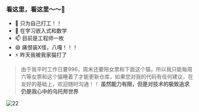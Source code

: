 ###  看这里，看这里～～👋

- 🔭 只为自己打工！！
- 🌱 在学习嵌入式和数学
- 📫 目前是工程师一枚
- 😄 痛恨装X怪，八嘎！！！
- ⚡  昨天我被我家猫打了

>由于我平时工作日要996，周末还要陪女票和下面这个猫，所以我只能每周六等女票和这个猫睡着了才能更新仓库，如果您对我的代码有任何建议，在友好的基础上，欢迎随时沟通！！
> **虽然能力有限，但是对技术的极致追求仍是我心中的乌托邦世界**


![22](https://user-images.githubusercontent.com/42858468/185063982-c3f41398-3da1-4647-929d-eff83d24f4b3.jpg)




<!--
**anxixu0101/anxixu0101** is a ✨ 
_special_ ✨ repository because its `README.md` (this file) appears on your GitHub profile.

Here are some ideas to get you started:

- 🔭 I’m currently working on ...
- 🌱 I’m currently learning ...
- 👯 I’m looking to collaborate on ...
- 🤔 I’m looking for help with ...
- 💬 Ask me about ...
- 📫 How to reach me: ...
- 😄 Pronouns: ...
- ⚡ Fun fact: ...
-->
